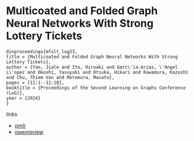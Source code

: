 # Multicoated and Folded Graph Neural Networks With Strong Lottery Tickets

```
@inproceedings{mfslt_log23,
title = {Multicoated and Folded Graph Neural Networks With Strong Lottery Tickets},
author = {Yan, Jiale and Ito, Hiroaki and Garc\'ia-Arias, \'Angel L\'opez and Okoshi, Yasuyuki and Otsuka, Hikari and Kawamura, Kazushi and Chu, Thiem Van and Motomura, Masato},
pages = {11:1--11:18},
booktitle = {Proceedings of the Second Learning on Graphs Conference (LoG)},
year = {2024}
}
```

links
- [pmlr](https://proceedings.mlr.press/v231/yan24a.html)
- [openreview](https://openreview.net/forum?id=oLrNolMbO8)

